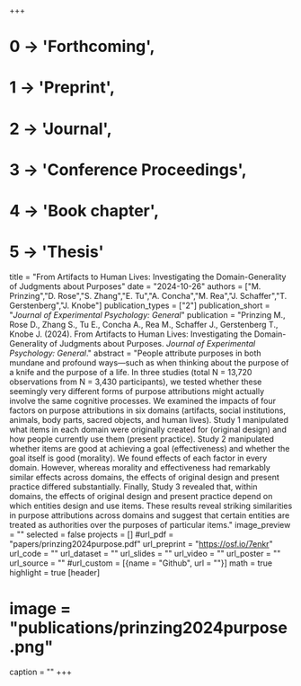 +++
# 0 -> 'Forthcoming',
# 1 -> 'Preprint',
# 2 -> 'Journal',
# 3 -> 'Conference Proceedings',
# 4 -> 'Book chapter',
# 5 -> 'Thesis'

title = "From Artifacts to Human Lives: Investigating the Domain-Generality of Judgments about Purposes"
date = "2024-10-26"
authors = ["M. Prinzing","D. Rose","S. Zhang","E. Tu","A. Concha","M. Rea","J. Schaffer","T. Gerstenberg","J. Knobe"]
publication_types = ["2"]
publication_short = "_Journal of Experimental Psychology: General_"
publication = "Prinzing M., Rose D., Zhang S., Tu E., Concha A., Rea M., Schaffer J., Gerstenberg T., Knobe J. (2024). From Artifacts to Human Lives: Investigating the Domain-Generality of Judgments about Purposes. _Journal of Experimental Psychology: General_."
abstract = "People attribute purposes in both mundane and profound ways—such as when thinking about the purpose of a knife and the purpose of a life. In three studies (total N = 13,720 observations from N = 3,430 participants), we tested whether these seemingly very different forms of purpose attributions might actually involve the same cognitive processes. We examined the impacts of four factors on purpose attributions in six domains (artifacts, social institutions, animals, body parts, sacred objects, and human lives). Study 1 manipulated what items in each domain were originally created for (original design) and how people currently use them (present practice). Study 2 manipulated whether items are good at achieving a goal (effectiveness) and whether the goal itself is good (morality). We found effects of each factor in every domain. However, whereas morality and effectiveness had remarkably similar effects across domains, the effects of original design and present practice differed substantially. Finally, Study 3 revealed that, within domains, the effects of original design and present practice depend on which entities design and use items. These results reveal striking similarities in purpose attributions across domains and suggest that certain entities are treated as authorities over the purposes of particular items."
image_preview = ""
selected = false
projects = []
#url_pdf = "papers/prinzing2024purpose.pdf"
url_preprint = "https://osf.io/7enkr"
url_code = ""
url_dataset = ""
url_slides = ""
url_video = ""
url_poster = ""
url_source = ""
#url_custom = [{name = "Github", url = ""}]
math = true
highlight = true
[header]
# image = "publications/prinzing2024purpose.png"
caption = ""
+++